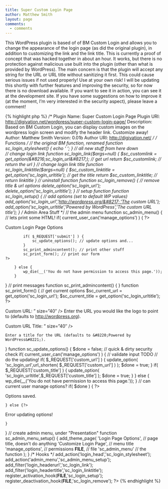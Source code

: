 ```yaml
---
title: Super Custom Login Page
author: Matthew Smith
layout: page
comments:
  - comments
---
```

This WordPress plugin is based of of BM Custom Login and allows you to change the appearance of the login page (as did the original plugin), in addition to customizing the link and the link title.
This is currently a proof of concept that was hacked together in about an hour. It works, but there is no protection against malicious use built into the plugin (other than what is provided by WordPress). The main concern is that the plugin will accept any string for the URL or URL title without sanitizing it first. This could cause serious issues if not used properly!
Use at your own risk!
I will be updating this shortly with further features and improving the security, so for now there is no download available.
If you want to see it in action, you can see it at the development site.
If you have some suggestions on how to improve it (at the moment, I&#8217;m very interested in the security aspect), please leave a comment!

{% highlight php %}
/*
Plugin Name: Super Custom Login Page
Plugin URI: http://digivation.net/wordpress/super-custom-login-page/
Description: Based on BM Custom Login, you can display custom images on the wordpress login screen and modify the header link. Customize away!
Author: Matthew Smith
Version: 0.01b
Author URI: http://digivation.net/
*/ 
/*
	Functions
*/
// the original BM function, renamed
function sc_login_stylesheet() {
	echo &#8216;
&#8216;;
}
// all new stuff from here down  
// change login link
function sc_login_link($args=null) {
	$sc_customlink = get_option(&#8216;sc_login_url&#8217;);	// get url
	return $sc_customlink;	// return the url
}
// change login link title
function sc_login_linktitle($args=null) {
	$sc_custom_linktitle = get_option(&#8216;sc_login_urltitle&#8217;);	// get the title
	return $sc_custom_linktitle; // return linktitle
}
// uninstall function
function sc_login_remove() {
	// remove title &#038; url options
	delete_option(&#8216;sc_login_url&#8217;);
	delete_option(&#8216;sc_login_urltitle&#8217;);
}
// setup function
function sc_login_setup() {
	// add options (set to default WP values)
	add_option(&#8216;sc_login_url&#8217;,'http://wordpress.org/&#8217;,'The custom URL&#8217;);
	add_option(&#8216;sc_login_urltitle&#8217;,'Powered by WordPress&#8217;,'The custom URL title&#8217;);
}
/*
	Admin Area Stuff
*/
// the admin menu
function sc_admin_menu() {
	// lets print some HTML!
	if( current_user_can(&#8216;manage_options&#8217;) ) {
	?>

Custom Login Page Options
 
			if( $_REQUEST['submit'] ) {
				sc_update_options(); // update options and...
			}
			sc_print_admincontent(); // print other stuff
			sc_print_form(); // print our form
	?>	
 
		} else {
			wp_die(__('You do not have permission to access this page.'));
		}
}
// print messages
function sc_print_admincontent() {
}
function sc_print_form() {
	// get current options
	$sc_current_url = get_option('sc_login_url');
	$sc_current_title = get_option('sc_login_urltitle');
	?>



Custom URL:
&#8221; size=&#8221;40&#8243; />
	Enter the URL you would like the logo to point to (defaults to http://wordpress.org).
	


Custom URL Title:
&#8221; size=&#8221;40&#8243; />
	
	Enter a title for the URL (defaults to &#8220;Powered by WordPress&#8221;).





}
function sc_update_options() {
	$done = false;
	// quick &#038; dirty security check
	if( current_user_can('manage_options') ) {
		// validate input TODO
		// do the updating!
		if( $_REQUEST['custom_url'] ) {
			update_option( 'sc_login_url',url_shorten( $_REQUEST['custom_url'] ) );
			$done = true;
		}
		if( $_REQUEST['custom_title'] ) {
			update_option( 'sc_login_urltitle',$_REQUEST['custom_title'] );
			$done = true;
		}
	} else {
		wp_die(__('You do not have permission to access this page.'));
	} // can current user manage options?
	if( $done ) { ?>

Options saved.


	} else {?>

Error updating options!


	}
}
// create admin menu, under "Presentation"
function sc_admin_menu_setup() {
	add_theme_page(
						'Login Page Options',	// page title, doesn't do anything
						'Customize Login Page',	// menu title
						'manage_options',	// permissions
						__FILE__,	// file
						'sc_admin_menu'	// the function
					);
}
/*
	Hooks
*/
add_action('login_head','sc_login_stylesheet');
add_action('admin_menu','sc_admin_menu_setup');
add_filter('login_headerurl','sc_login_link');
add_filter('login_headertitle','sc_login_linktitle');
register_activation_hook(__FILE__,'sc_login_setup');
register_deactivation_hook(__FILE__,'sc_login_remove');
?>
{% endhighlight %}
